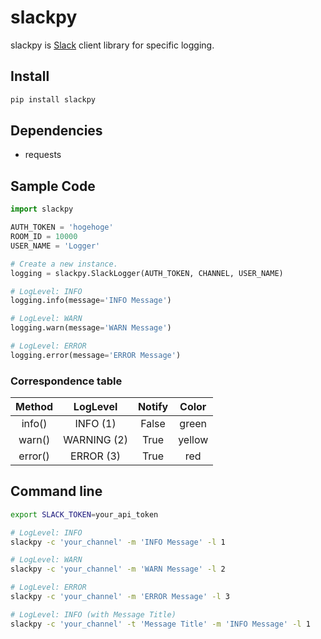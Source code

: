 # slackpy

slackpy is [Slack](https://slack.com) client library for specific logging.

## Install

```python
pip install slackpy
```

## Dependencies

- requests

## Sample Code

```python
import slackpy

AUTH_TOKEN = 'hogehoge'
ROOM_ID = 10000
USER_NAME = 'Logger'

# Create a new instance.
logging = slackpy.SlackLogger(AUTH_TOKEN, CHANNEL, USER_NAME)

# LogLevel: INFO
logging.info(message='INFO Message')

# LogLevel: WARN
logging.warn(message='WARN Message')

# LogLevel: ERROR
logging.error(message='ERROR Message')
```

### Correspondence table

Method | LogLevel | Notify | Color
:----: | :------: | :----: | :----:
info() | INFO (1) | False | green
warn() | WARNING (2) | True | yellow
error() | ERROR (3) | True | red

## Command line

```sh
export SLACK_TOKEN=your_api_token

# LogLevel: INFO
slackpy -c 'your_channel' -m 'INFO Message' -l 1

# LogLevel: WARN
slackpy -c 'your_channel' -m 'WARN Message' -l 2

# LogLevel: ERROR
slackpy -c 'your_channel' -m 'ERROR Message' -l 3

# LogLevel: INFO (with Message Title)
slackpy -c 'your_channel' -t 'Message Title' -m 'INFO Message' -l 1
```
